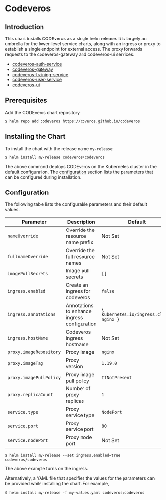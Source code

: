 # Codeveros

## Introduction

This chart installs CODEveros as a single helm release. It is largely an umbrella for the lower-level service
charts, along with an ingress or proxy to establish a single endpoint for external access. The proxy forwards requests 
to the codeveros-gateway and codeveros-ui services.

* [codeveros-auth-service](../codeveros-auth-service/README.md)
* [codeveros-gateway](../codeveros-gateway/README.md)
* [codeveros-training-service](../codeveros-training-service/README.md)
* [codeveros-user-service](../codeveros-user-service/README.md)
* [codeveros-ui](../codeveros-ui/README.md)

## Prerequisites

Add the CODEveros chart repository

```shell script
$ helm repo add codeveros https://coveros.github.io/codeveros
```

## Installing the Chart

To install the chart with the release name `my-release`:

```shell script
$ helm install my-release codeveros/codeveros
```

The above command deploys CODEveros on the Kubernetes cluster in the default configuration. The [configuration](#configuration) 
section lists the parameters that can be configured during installation.

## Configuration

The following table lists the configurable parameters and their default values.

| Parameter                      | Description                                  | Default                                  |
| ------------------------------ | -------------------------------------------- | ---------------------------------------  |
| `nameOverride`                 | Override the resource name prefix            | Not Set                                  |
| `fullnameOverride`             | Override the full resource names             | Not Set                                  |
| `imagePullSecrets`             | Image pull secrets                           | `[]`                                     |
| `ingress.enabled`              | Create an ingress for codeveros              | `false`                                  |
| `ingress.annotations`          | Annotations to enhance ingress configuration | `{ kubernetes.io/ingress.class: nginx }` |
| `ingress.hostName`             | Codeveros ingress hostname                   | Not Set                                  |
| `proxy.imageRepository`        | Proxy image                                  | `nginx`                                  |
| `proxy.imageTag`               | Proxy version                                | `1.19.0`                                 |
| `proxy.imagePullPolicy`        | Proxy image pull policy                      | `IfNotPresent`                           |
| `proxy.replicaCount`           | Number of proxy replicas                     | `1`                                      |
| `service.type`                 | Proxy service type                           | `NodePort`                               |
| `service.port`                 | Proxy service port                           | `80`                                     |
| `service.nodePort`             | Proxy node port                              | Not Set                                  |


```shell script
$ helm install my-release --set ingress.enabled=true codeveros/codeveros
```
The above example turns on the ingress.

Alternatively, a YAML file that specifies the values for the parameters can be provided while installing the chart.
For example,

```shell script
$ helm install my-release -f my-values.yaml codeveros/codeveros
```
